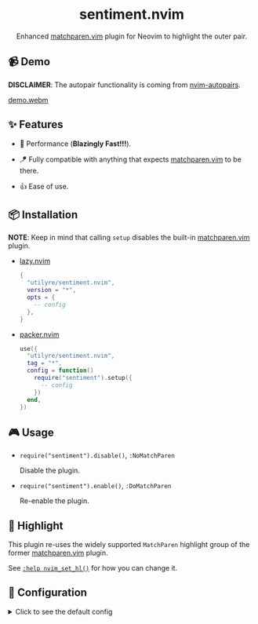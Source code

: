 <div align="center">

# sentiment.nvim

Enhanced [matchparen.vim][matchparen.vim] plugin for Neovim to highlight the
outer pair.

</div>

## 📹 Demo

**DISCLAIMER**: The autopair functionality is coming from
[nvim-autopairs][nvim-autopairs].

[demo.webm](https://user-images.githubusercontent.com/91974155/223225880-2b22dcda-3d38-4a9f-82d5-0e76c0c789e7.webm)

## ✨ Features

-   🚀 Performance (**Blazingly Fast!!!**).

-   🪁 Fully compatible with anything that expects
    [matchparen.vim][matchparen.vim] to be there.

-   👍 Ease of use.

## 📦 Installation

**NOTE**: Keep in mind that calling `setup` disables the built-in
[matchparen.vim][matchparen.vim] plugin.

-   [lazy.nvim][lazy.nvim]

    ```lua
    {
      "utilyre/sentiment.nvim",
      version = "*",
      opts = {
        -- config
      },
    }
    ```

-   [packer.nvim][packer.nvim]

    ```lua
    use({
      "utilyre/sentiment.nvim",
      tag = "*",
      config = function()
        require("sentiment").setup({
          -- config
        })
      end,
    })
    ```

## 🎮 Usage

-   `require("sentiment").disable()`, `:NoMatchParen`

    Disable the plugin.

-   `require("sentiment").enable()`, `:DoMatchParen`

    Re-enable the plugin.

## 🎨 Highlight

This plugin re-uses the widely supported `MatchParen` highlight group of the
former [matchparen.vim][matchparen.vim] plugin.

See [`:help nvim_set_hl()`][nvim_set_hl] for how you can change it.

## 🚠 Configuration

<details>

<summary>Click to see the default config</summary>

```lua
{
  ---Dictionary to check whether a buftype should be included.
  ---
  ---@type table<string, boolean>
  included_buftypes = {
    [""] = true,
  },

  ---Dictionary to check whether a filetype should be excluded.
  ---
  ---@type table<string, boolean>
  excluded_filetypes = {},

  ---Dictionary to check whether a mode should be included.
  ---
  ---@type table<string, boolean>
  included_modes = {
    n = true,
    i = true,
  },

  ---How much (in milliseconds) should the cursor stay still to calculate and
  ---render a pair.
  ---
  ---NOTE: It's recommended to set this somewhere above and close to your key
  ---repeat speed in order to keep the calculations at minimum.
  ---
  ---@type integer
  delay = 50,

  ---How many lines to look backwards/forwards to find a pair.
  ---
  ---@type integer
  limit = 100,

  ---List of `(left, right)` pairs.
  ---
  ---NOTE: Both sides of a pair can't have the same character.
  ---
  ---@type tuple<string, string>[]
  pairs = {
    { "(", ")" },
    { "{", "}" },
    { "[", "]" },
  },
}
```

</details>

[matchparen.vim]: https://github.com/neovim/neovim/blob/master/runtime/plugin/matchparen.vim
[nvim-autopairs]: https://github.com/windwp/nvim-autopairs
[lazy.nvim]: https://github.com/folke/lazy.nvim
[packer.nvim]: https://github.com/wbthomason/packer.nvim
[nvim_set_hl]: https://neovim.io/doc/user/api.html#nvim_set_hl()
